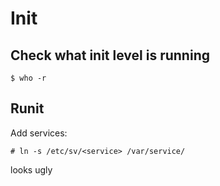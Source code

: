 # Init
## Check what init level is running
```terminal
$ who -r
```

## Runit

Add services:

```terminal
# ln -s /etc/sv/<service> /var/service/
```

 looks ugly